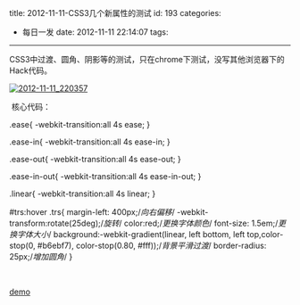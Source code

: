 title: 2012-11-11-CSS3几个新属性的测试
id: 193
categories:
  - 每日一发
date: 2012-11-11 22:14:07
tags:
---

CSS3中过渡、圆角、阴影等的测试，只在chrome下测试，没写其他浏览器下的Hack代码。

[![](http://www.laispace.com/wp-content/uploads/2012/11/2012-11-11_220357-279x300.jpg "2012-11-11_220357")](http://www.laispace.com/wp-content/uploads/2012/11/2012-11-11_220357.jpg)
<div> 核心代码：</div>
<div>

.ease{
-webkit-transition:all 4s ease;
}

.ease-in{
-webkit-transition:all 4s ease-in;
}

.ease-out{
-webkit-transition:all 4s ease-out;
}

.ease-in-out{
-webkit-transition:all 4s ease-in-out;
}

.linear{
-webkit-transition:all 4s linear;
}

#trs:hover .trs{
margin-left: 400px;/*向右偏移*/
-webkit-transform:rotate(25deg);/*旋转*/
color:red;/*更换字体颜色*/
font-size: 1.5em;/*更换字体大小*/
background:-webkit-gradient(linear, left bottom, left top,color-stop(0, #b6ebf7), color-stop(0.80, #fff));/*背景平滑过渡*/
border-radius: 25px;/*增加圆角*/
}

&nbsp;

[demo](http://www.laispace.com/xiaospace/demo/2012-11-11/1.html)

</div>